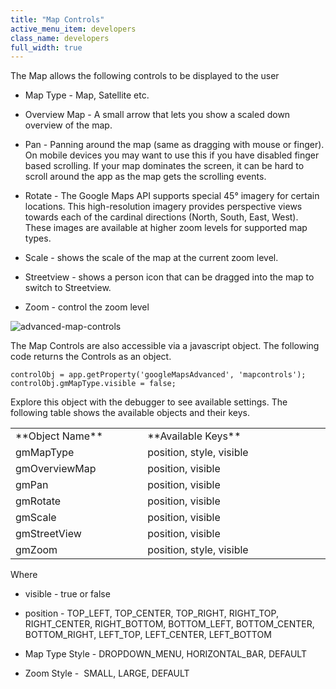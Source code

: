 ```yaml
---
title: "Map Controls"
active_menu_item: developers
class_name: developers
full_width: true
---
```



The Map allows the following controls to be displayed to the user

 - Map Type - Map, Satellite etc.

 - Overview Map - A small arrow that lets you show a scaled down overview of the map.

 - Pan - Panning around the map (same as dragging with mouse or finger). On mobile devices you may want to use this if you have disabled finger based scrolling. If your map dominates the screen, it can be hard to scroll around the app as the map gets the scrolling events.

 - Rotate - The Google Maps API supports special 45° imagery for certain locations. This high-resolution imagery provides perspective views towards each of the cardinal directions (North, South, East, West). These images are available at higher zoom levels for supported map types.

 - Scale - shows the scale of the map at the current zoom level.

 - Streetview - shows a person icon that can be dragged into the map to switch to Streetview.

 - Zoom - control the zoom level

![advanced-map-controls](/img/docs/advanced-map-controls.zoom89.png)

The Map Controls are also accessible via a javascript object. The following code returns the Controls as an object.

    controlObj = app.getProperty('googleMapsAdvanced', 'mapcontrols');
    controlObj.gmMapType.visible = false;
   

Explore this object with the debugger to see available settings. The following table shows the available objects and their keys.

<table>
<tr>
<td width="202">
**Object Name**

</td>
<td width="15">
</td>
<td width="418">
**Available Keys**

</td>
</tr>
<tr>
<td width="202">
gmMapType

</td>
<td width="15">
</td>
<td width="418">
position, style, visible

</td>
</tr>
<tr>
<td width="202">
gmOverviewMap

</td>
<td width="15">
</td>
<td width="418">
position, visible

</td>
</tr>
<tr>
<td width="202">
gmPan

</td>
<td width="15">
</td>
<td width="418">
position, visible

</td>
</tr>
<tr>
<td width="202">
gmRotate

</td>
<td width="15">
</td>
<td width="418">
position, visible

</td>
</tr>
<tr>
<td width="202">
gmScale

</td>
<td width="15">
</td>
<td width="418">
position, visible

</td>
</tr>
<tr>
<td width="202">
gmStreetView

</td>
<td width="15">
</td>
<td width="418">
position, visible

</td>
</tr>
<tr>
<td width="202">
gmZoom

</td>
<td width="15">
</td>
<td width="418">
position, style, visible

</td>
</tr>
</table>

Where

 - visible - true or false

 - position - TOP\_LEFT, TOP\_CENTER, TOP\_RIGHT, RIGHT\_TOP, RIGHT\_CENTER, RIGHT\_BOTTOM, BOTTOM\_LEFT, BOTTOM\_CENTER, BOTTOM\_RIGHT, LEFT\_TOP, LEFT\_CENTER, LEFT\_BOTTOM

 - Map Type Style - DROPDOWN\_MENU, HORIZONTAL\_BAR, DEFAULT

 - Zoom Style -  SMALL, LARGE, DEFAULT


